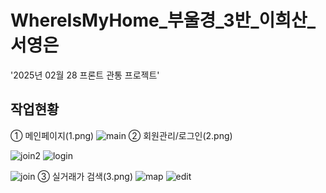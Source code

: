 #  WhereIsMyHome_부울경_3반_이희산_서영은

'2025년 02월 28 프론트 관통 프로젝트'


## 작업현황

   ① 메인페이지(1.png)
![main](/uploads/e0c23b49dddd160e280efc96366cb340/main.png)
      ② 회원관리/로그인(2.png)
      
![join2](/uploads/bbe4e6cd982f18383fe75c2fff41b6a3/join2.png)
![login](/uploads/c635f5025e3036b49631cea22f392eb4/login.png)

![join](/uploads/d24e62dcea095cc6db6a8c7ddeb51041/join.png)
      ③ 실거래가 검색(3.png)
      ![map](/uploads/f51426e40a7f8a97bd789902d6427fce/map.png)
      ![edit](/uploads/cae07c3db01c0b743c4baefc1ddc3a9a/edit.png)
